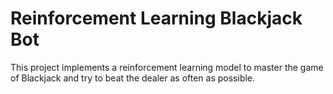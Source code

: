 # Reinforcement Learning Blackjack Bot

This project implements a reinforcement learning model to master the game of Blackjack and try to beat the dealer as often as possible.
